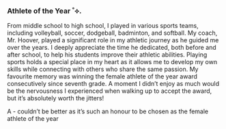 ### Athlete of the Year ˚⟡.

From middle school to high school, I played in various sports teams, including volleyball, soccer, dodgeball, badminton, and softball. My coach, Mr. Hoover, played a significant role in my athletic journey as he guided me over the years. I deeply appreciate the time he dedicated, both before and after school, to help his students improve their athletic abilities. Playing sports holds a special place in my heart as it allows me to develop my own skills while connecting with others who share the same passion. My favourite memory was winning the female athlete of the year award consecutively since seventh grade. A moment I didn’t enjoy as much would be the nervousness I experienced when walking up to accept the award, but it’s absolutely worth the jitters! 

A - couldn’t be better as it’s such an honour to be chosen as the female athlete of the year 
